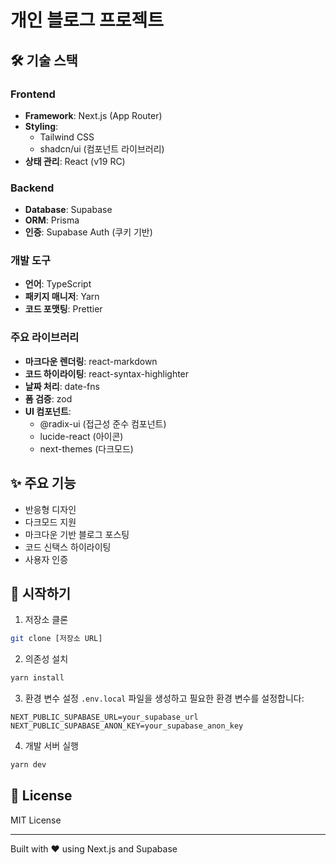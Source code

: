 # 개인 블로그 프로젝트

## 🛠 기술 스택

### Frontend

- **Framework**: Next.js (App Router)
- **Styling**:
  - Tailwind CSS
  - shadcn/ui (컴포넌트 라이브러리)
- **상태 관리**: React (v19 RC)

### Backend

- **Database**: Supabase
- **ORM**: Prisma
- **인증**: Supabase Auth (쿠키 기반)

### 개발 도구

- **언어**: TypeScript
- **패키지 매니저**: Yarn
- **코드 포맷팅**: Prettier

### 주요 라이브러리

- **마크다운 렌더링**: react-markdown
- **코드 하이라이팅**: react-syntax-highlighter
- **날짜 처리**: date-fns
- **폼 검증**: zod
- **UI 컴포넌트**:
  - @radix-ui (접근성 준수 컴포넌트)
  - lucide-react (아이콘)
  - next-themes (다크모드)

## ✨ 주요 기능

- 반응형 디자인
- 다크모드 지원
- 마크다운 기반 블로그 포스팅
- 코드 신택스 하이라이팅
- 사용자 인증

## 🚀 시작하기

1. 저장소 클론

```bash
git clone [저장소 URL]
```

2. 의존성 설치

```bash
yarn install
```

3. 환경 변수 설정
   `.env.local` 파일을 생성하고 필요한 환경 변수를 설정합니다:

```
NEXT_PUBLIC_SUPABASE_URL=your_supabase_url
NEXT_PUBLIC_SUPABASE_ANON_KEY=your_supabase_anon_key
```

4. 개발 서버 실행

```bash
yarn dev
```

## 📝 License

MIT License

---

Built with ❤️ using Next.js and Supabase
